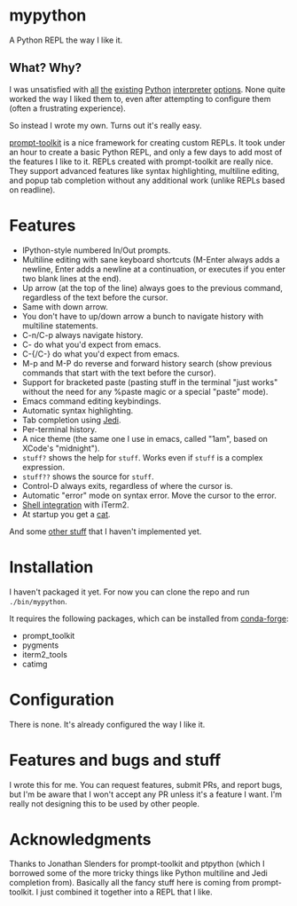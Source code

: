 # mypython

A Python REPL the way I like it.

## What? Why?

I was unsatisfied
with
[all](https://ipython.readthedocs.io/en/stable/whatsnew/version4.html) [the](https://ipython.readthedocs.io/en/stable/whatsnew/version5.html) [existing](https://github.com/jonathanslenders/ptpython) [Python](http://xon.sh/) [interpreter](https://bpython-interpreter.org/) [options](https://docs.python.org/3.6/tutorial/interpreter.html).
None quite worked the way I liked them to, even after attempting to configure
them (often a frustrating experience).

So instead I wrote my own. Turns out it's really easy.

[prompt-toolkit](https://python-prompt-toolkit.readthedocs.io/en/latest/) is a
nice framework for creating custom REPLs. It took under an hour to create a
basic Python REPL, and only a few days to add most of the features I like to
it. REPLs created with prompt-toolkit are really nice. They support advanced
features like syntax highlighting, multiline editing, and popup tab completion
without any additional work (unlike REPLs based on readline).

# Features

- IPython-style numbered In/Out prompts.
- Multiline editing with sane keyboard shortcuts (M-Enter always adds a
  newline, Enter adds a newline at a continuation, or executes if you enter
  two blank lines at the end).
- Up arrow (at the top of the line) always goes to the previous command,
  regardless of the text before the cursor.
- Same with down arrow.
- You don't have to up/down arrow a bunch to navigate history with multiline
  statements.
- C-n/C-p always navigate history.
- C-</C-> do what you'd expect from emacs.
- C-{/C-} do what you'd expect from emacs.
- M-p and M-P do reverse and forward history search (show previous commands
  that start with the text before the cursor).
- Support for bracketed paste (pasting stuff in the terminal "just works"
  without the need for any %paste magic or a special "paste" mode).
- Emacs command editing keybindings.
- Automatic syntax highlighting.
- Tab completion using [Jedi](https://github.com/davidhalter/jedi).
- Per-terminal history.
- A nice theme (the same one I use in emacs, called "1am", based on XCode's
  "midnight").
- `stuff?` shows the help for `stuff`. Works even if `stuff` is a complex
  expression.
- `stuff??` shows the source for `stuff`.
- Control-D always exits, regardless of where the cursor is.
- Automatic "error" mode on syntax error. Move the cursor to the error.
- [Shell integration](https://www.iterm2.com/documentation-shell-integration.html) with iTerm2.
- At startup you get a [cat](https://github.com/asmeurer/catimg).

And some [other stuff](TODO.md) that I haven't implemented yet.

# Installation

I haven't packaged it yet. For now you can clone the repo and run
`./bin/mypython`.

It requires the following packages, which can be installed
from [conda-forge](https://conda-forge.github.io/):

- prompt_toolkit
- pygments
- iterm2_tools
- catimg

# Configuration

There is none. It's already configured the way I like it.

# Features and bugs and stuff

I wrote this for me. You can request features, submit PRs, and report bugs,
but I'm be aware that I won't accept any PR unless it's a feature I want. I'm
really not designing this to be used by other people.

# Acknowledgments

Thanks to Jonathan Slenders for prompt-toolkit and ptpython (which I borrowed
some of the more tricky things like Python multiline and Jedi completion
from). Basically all the fancy stuff here is coming from prompt-toolkit. I
just combined it together into a REPL that I like.
